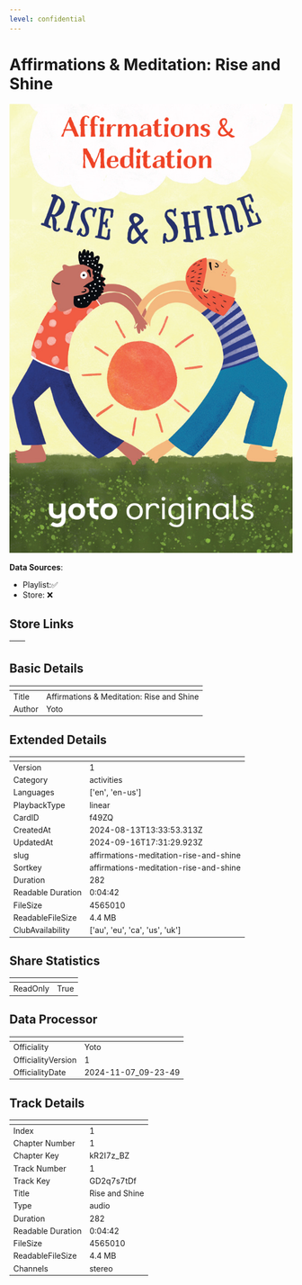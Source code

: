 ```yaml
---
level: confidential
---
```

# Affirmations & Meditation: Rise and Shine

![card_[f49ZQ].png](../../img/cards/card_[f49ZQ].png)

**Data Sources**: 

- Playlist:✅
- Store: ❌


## Store Links

| <!-- --> | <!-- --> |
| - | - |


## Basic Details

| <!-- --> | <!-- --> |
| - | - |
| Title | Affirmations & Meditation: Rise and Shine |
| Author | Yoto |


## Extended Details

| <!-- --> | <!-- --> |
| - | - |
| Version | 1 |
| Category | activities |
| Languages | ['en', 'en-us'] |
| PlaybackType | linear |
| CardID | f49ZQ |
| CreatedAt | 2024-08-13T13:33:53.313Z |
| UpdatedAt | 2024-09-16T17:31:29.923Z |
| slug | affirmations-meditation-rise-and-shine |
| Sortkey | affirmations-meditation-rise-and-shine |
| Duration | 282 |
| Readable Duration | 0:04:42 |
| FileSize | 4565010 |
| ReadableFileSize | 4.4 MB |
| ClubAvailability | ['au', 'eu', 'ca', 'us', 'uk'] |


## Share Statistics

| <!-- --> | <!-- --> |
| - | - |
| ReadOnly | True |


## Data Processor

| <!-- --> | <!-- --> |
| - | - |
| Officiality | Yoto
| OfficialityVersion | 1
| OfficialityDate | 2024-11-07_09-23-49


## Track Details

| <!-- --> | <!-- --> |
| - | - |
| Index | 1 |
| Chapter Number | 1 |
| Chapter Key | kR2I7z_BZ |
| Track Number | 1 |
| Track Key | GD2q7s7tDf |
| Title |  Rise and Shine |
| Type | audio |
| Duration | 282 |
| Readable Duration | 0:04:42 |
| FileSize | 4565010 |
| ReadableFileSize | 4.4 MB |
| Channels | stereo |

